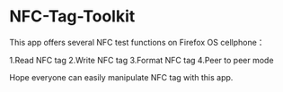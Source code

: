 # NFC-Tag-Toolkit
This app offers several NFC test functions on Firefox OS cellphone：

1.Read NFC tag
2.Write NFC tag
3.Format NFC tag
4.Peer to peer mode

Hope everyone can easily manipulate NFC tag with this app.
